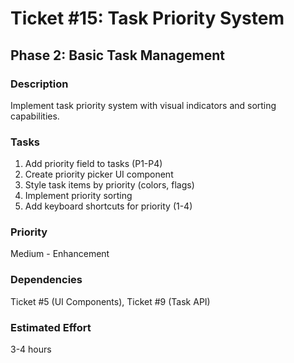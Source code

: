 # Ticket #15: Task Priority System

## Phase 2: Basic Task Management

### Description
Implement task priority system with visual indicators and sorting capabilities.

### Tasks
1) Add priority field to tasks (P1-P4)  
2) Create priority picker UI component  
3) Style task items by priority (colors, flags)  
4) Implement priority sorting  
5) Add keyboard shortcuts for priority (1-4)  

### Priority
Medium - Enhancement

### Dependencies
Ticket #5 (UI Components), Ticket #9 (Task API)

### Estimated Effort
3-4 hours
